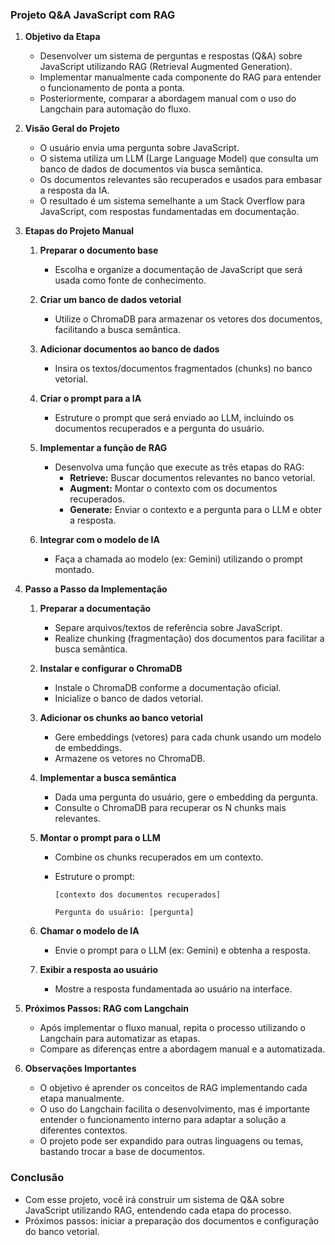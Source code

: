 ### Projeto Q&A JavaScript com RAG

1. **Objetivo da Etapa**

   - Desenvolver um sistema de perguntas e respostas (Q&A) sobre JavaScript utilizando RAG (Retrieval Augmented Generation).
   - Implementar manualmente cada componente do RAG para entender o funcionamento de ponta a ponta.
   - Posteriormente, comparar a abordagem manual com o uso do Langchain para automação do fluxo.

2. **Visão Geral do Projeto**

   - O usuário envia uma pergunta sobre JavaScript.
   - O sistema utiliza um LLM (Large Language Model) que consulta um banco de dados de documentos via busca semântica.
   - Os documentos relevantes são recuperados e usados para embasar a resposta da IA.
   - O resultado é um sistema semelhante a um Stack Overflow para JavaScript, com respostas fundamentadas em documentação.

3. **Etapas do Projeto Manual**

   1. **Preparar o documento base**

      - Escolha e organize a documentação de JavaScript que será usada como fonte de conhecimento.

   2. **Criar um banco de dados vetorial**

      - Utilize o ChromaDB para armazenar os vetores dos documentos, facilitando a busca semântica.

   3. **Adicionar documentos ao banco de dados**

      - Insira os textos/documentos fragmentados (chunks) no banco vetorial.

   4. **Criar o prompt para a IA**

      - Estruture o prompt que será enviado ao LLM, incluindo os documentos recuperados e a pergunta do usuário.

   5. **Implementar a função de RAG**

      - Desenvolva uma função que execute as três etapas do RAG:
        - **Retrieve:** Buscar documentos relevantes no banco vetorial.
        - **Augment:** Montar o contexto com os documentos recuperados.
        - **Generate:** Enviar o contexto e a pergunta para o LLM e obter a resposta.

   6. **Integrar com o modelo de IA**
      - Faça a chamada ao modelo (ex: Gemini) utilizando o prompt montado.

4. **Passo a Passo da Implementação**

   1. **Preparar a documentação**

      - Separe arquivos/textos de referência sobre JavaScript.
      - Realize chunking (fragmentação) dos documentos para facilitar a busca semântica.

   2. **Instalar e configurar o ChromaDB**

      - Instale o ChromaDB conforme a documentação oficial.
      - Inicialize o banco de dados vetorial.

   3. **Adicionar os chunks ao banco vetorial**

      - Gere embeddings (vetores) para cada chunk usando um modelo de embeddings.
      - Armazene os vetores no ChromaDB.

   4. **Implementar a busca semântica**

      - Dada uma pergunta do usuário, gere o embedding da pergunta.
      - Consulte o ChromaDB para recuperar os N chunks mais relevantes.

   5. **Montar o prompt para o LLM**

      - Combine os chunks recuperados em um contexto.
      - Estruture o prompt:

        ```
        [contexto dos documentos recuperados]

        Pergunta do usuário: [pergunta]
        ```

   6. **Chamar o modelo de IA**

      - Envie o prompt para o LLM (ex: Gemini) e obtenha a resposta.

   7. **Exibir a resposta ao usuário**
      - Mostre a resposta fundamentada ao usuário na interface.

5. **Próximos Passos: RAG com Langchain**

   - Após implementar o fluxo manual, repita o processo utilizando o Langchain para automatizar as etapas.
   - Compare as diferenças entre a abordagem manual e a automatizada.

6. **Observações Importantes**

   - O objetivo é aprender os conceitos de RAG implementando cada etapa manualmente.
   - O uso do Langchain facilita o desenvolvimento, mas é importante entender o funcionamento interno para adaptar a solução a diferentes contextos.
   - O projeto pode ser expandido para outras linguagens ou temas, bastando trocar a base de documentos.

### Conclusão

- Com esse projeto, você irá construir um sistema de Q&A sobre JavaScript utilizando RAG, entendendo cada etapa do processo.
- Próximos passos: iniciar a preparação dos documentos e configuração do banco vetorial.
